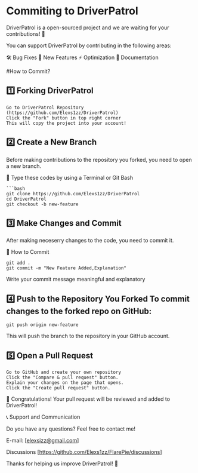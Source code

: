 # Commiting to DriverPatrol

DriverPatrol is a open-sourced project and we are waiting for your contributions! 🎉

You can support DriverPatrol by contributing in the following areas:

🛠 Bug Fixes 🚀 New Features ⚡ Optimization 📖 Documentation

#How to Commit?

## 1️⃣ Forking DriverPatrol

    Go to DriverPatrol Repository (https://github.com/Elexs1zz/DriverPatrol)
    Click the "Fork" button in top right corner
    This will copy the project into your account!

## 2️⃣ Create a New Branch
Before making contributions to the repository you forked, you need to open a new branch.

📌 Type these codes by using a Terminal or Git Bash

    ```bash
    git clone https://github.com/Elexs1zz/DriverPatrol
    cd DriverPatrol
    git checkout -b new-feature

## 3️⃣ Make Changes and Commit
After making neceserry changes to the code, you need to commit it.

📌 How to Commit

    git add .
    git commit -m "New Feature Added,Explanation"

Write your commit message meaningful and explanatory

## 4️⃣ Push to the Repository You Forked To commit changes to the forked repo on GitHub:

    git push origin new-feature

This will push the branch to the repository in your GitHub account.

## 5️⃣ Open a Pull Request

    Go to GitHub and create your own repository
    Click the "Compare & pull request" button.
    Explain your changes on the page that opens.
    Click the "Create pull request" button.

🎉 Congratulations! Your pull request will be reviewed and added to DriverPatrol!

📞 Support and Communication

Do you have any questions? Feel free to contact me!

E-mail: [elexsizz@gmail.com]

Discussions [https://github.com/Elexs1zz/FlarePie/discussions]

Thanks for helping us improve DriverPatrol! 🚀
